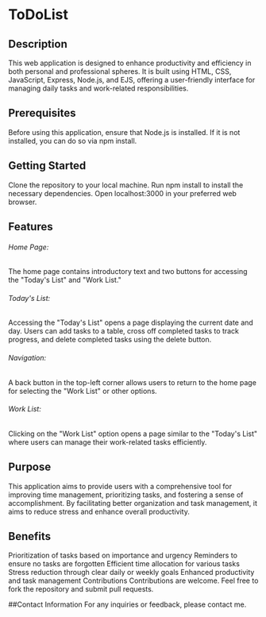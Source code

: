 # ToDoList

## Description
This web application is designed to enhance productivity and efficiency in both personal and professional spheres. It is built using HTML, CSS, JavaScript, Express, Node.js, and EJS, offering a user-friendly interface for managing daily tasks and work-related responsibilities.

## Prerequisites
Before using this application, ensure that Node.js is installed. If it is not installed, you can do so via npm install.

## Getting Started
Clone the repository to your local machine.
Run npm install to install the necessary dependencies.
Open localhost:3000 in your preferred web browser.

## Features
######  Home Page: 
The home page contains introductory text and two buttons for accessing the "Today's List" and "Work List."
###### Today's List:
Accessing the "Today's List" opens a page displaying the current date and day. Users can add tasks to a table, cross off completed tasks to track progress, and delete completed tasks using the delete button.
###### Navigation: 
A back button in the top-left corner allows users to return to the home page for selecting the "Work List" or other options.
###### Work List: 
Clicking on the "Work List" option opens a page similar to the "Today's List" where users can manage their work-related tasks efficiently.

## Purpose
This application aims to provide users with a comprehensive tool for improving time management, prioritizing tasks, and fostering a sense of accomplishment. By facilitating better organization and task management, it aims to reduce stress and enhance overall productivity.

## Benefits
Prioritization of tasks based on importance and urgency
Reminders to ensure no tasks are forgotten
Efficient time allocation for various tasks
Stress reduction through clear daily or weekly goals
Enhanced productivity and task management
Contributions
Contributions are welcome. Feel free to fork the repository and submit pull requests.

##Contact Information
For any inquiries or feedback, please contact me.
